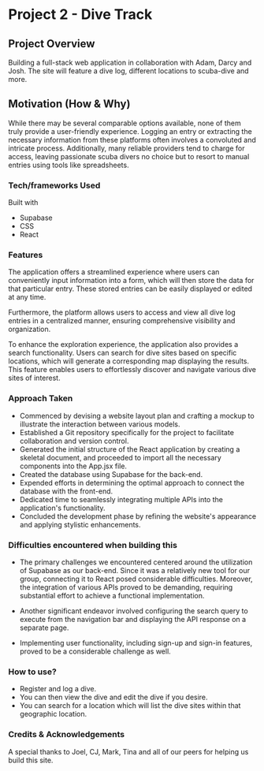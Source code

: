 # Project 2 - Dive Track

## Project Overview

Building a full-stack web application in collaboration with Adam, Darcy and Josh. The site will feature a dive log, different locations to scuba-dive and more. 

## Motivation (How & Why)

While there may be several comparable options available, none of them truly provide a user-friendly experience. Logging an entry or extracting the necessary information from these platforms often involves a convoluted and intricate process. Additionally, many reliable providers tend to charge for access, leaving passionate scuba divers no choice but to resort to manual entries using tools like spreadsheets.

### Tech/frameworks Used

Built with 

* Supabase
* CSS
* React

### Features

The application offers a streamlined experience where users can conveniently input information into a form, which will then store the data for that particular entry. These stored entries can be easily displayed or edited at any time.

Furthermore, the platform allows users to access and view all dive log entries in a centralized manner, ensuring comprehensive visibility and organization.

To enhance the exploration experience, the application also provides a search functionality. Users can search for dive sites based on specific locations, which will generate a corresponding map displaying the results. This feature enables users to effortlessly discover and navigate various dive sites of interest.

### Approach Taken

* Commenced by devising a website layout plan and crafting a mockup to illustrate the interaction between various models.
* Established a Git repository specifically for the project to facilitate collaboration and version control.
* Generated the initial structure of the React application by creating a skeletal document, and proceeded to import all the necessary components into the App.jsx file.
* Created the database using Supabase for the back-end.
* Expended efforts in determining the optimal approach to connect the database with the front-end.
* Dedicated time to seamlessly integrating multiple APIs into the application's functionality.
* Concluded the development phase by refining the website's appearance and applying stylistic enhancements.


### Difficulties encountered when building this

* The primary challenges we encountered centered around the utilization of Supabase as our back-end. Since it was a relatively new tool for our group, connecting it to React posed considerable difficulties. Moreover, the integration of various APIs proved to be demanding, requiring substantial effort to achieve a functional implementation.

* Another significant endeavor involved configuring the search query to execute from the navigation bar and displaying the API response on a separate page. 

* Implementing user functionality, including sign-up and sign-in features, proved to be a considerable challenge as well.

### How to use?

* Register and log a dive. 
* You can then view the dive and edit the dive if you desire.
* You can search for a location which will list the dive sites within that geographic location. 

### Credits & Acknowledgements 

A special thanks to Joel, CJ, Mark, Tina and all of our peers for helping us build this site. 